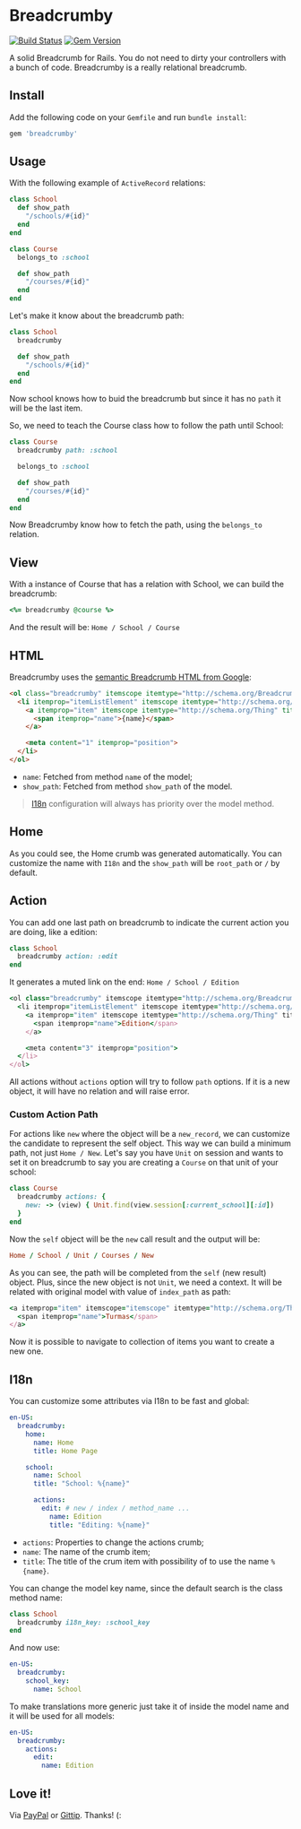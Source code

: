 # Breadcrumby

[![Build Status](https://travis-ci.org/wbotelhos/breadcrumby.svg)](https://travis-ci.org/wbotelhos/breadcrumby)
[![Gem Version](https://badge.fury.io/rb/breadcrumby.svg)](https://badge.fury.io/rb/breadcrumby)

A solid Breadcrumb for Rails.
You do not need to dirty your controllers with a bunch of code.
Breadcrumby is a really relational breadcrumb.

## Install

Add the following code on your `Gemfile` and run `bundle install`:

```ruby
gem 'breadcrumby'
```

## Usage

With the following example of `ActiveRecord` relations:

```ruby
class School
  def show_path
    "/schools/#{id}"
  end
end
```

```ruby
class Course
  belongs_to :school

  def show_path
    "/courses/#{id}"
  end
end
```

Let's make it know about the breadcrumb path:

```ruby
class School
  breadcrumby

  def show_path
    "/schools/#{id}"
  end
end
```

Now school knows how to buid the breadcrumb but since it has no `path` it will be the last item.

So, we need to teach the Course class how to follow the path until School:

```ruby
class Course
  breadcrumby path: :school

  belongs_to :school

  def show_path
    "/courses/#{id}"
  end
end
```

Now Breadcrumby know how to fetch the path, using the `belongs_to` relation.

## View

With a instance of Course that has a relation with School, we can build the breadcrumb:

```ruby
<%= breadcrumby @course %>
```

And the result will be: `Home / School / Course`

## HTML

Breadcrumby uses the [semantic Breadcrumb HTML from Google](https://developers.google.com/search/docs/data-types/breadcrumbs):

```html
<ol class="breadcrumby" itemscope itemtype="http://schema.org/BreadcrumbList">
  <li itemprop="itemListElement" itemscope itemtype="http://schema.org/ListItem">
    <a itemprop="item" itemscope itemtype="http://schema.org/Thing" title="{name}" href="{show_path}">
      <span itemprop="name">{name}</span>
    </a>

    <meta content="1" itemprop="position">
  </li>
</ol>
```

- `name`: Fetched from method `name` of the model;
- `show_path`: Fetched from method `show_path` of the model.

> [I18n](I18n) configuration will always has priority over the model method.

## Home

As you could see, the Home crumb was generated automatically.
You can customize the name with `I18n` and the `show_path` will be `root_path` or `/` by default.

## Action

You can add one last path on breadcrumb to indicate the current action you are doing, like a edition:

```ruby
class School
  breadcrumby action: :edit
end
```

It generates a muted link on the end: `Home / School / Edition`

```ruby
<ol class="breadcrumby" itemscope itemtype="http://schema.org/BreadcrumbList">
  <li itemprop="itemListElement" itemscope itemtype="http://schema.org/ListItem">
    <a itemprop="item" itemscope itemtype="http://schema.org/Thing" title="Edition" href="javascript:void(0);">
      <span itemprop="name">Edition</span>
    </a>

    <meta content="3" itemprop="position">
  </li>
</ol>
```

All actions without `actions` option will try to follow `path` options.
If it is a new object, it will have no relation and will raise error.

### Custom Action Path

For actions like `new` where the object will be a `new_record`, we can customize the candidate to represent the self object.
This way we can build a minimum path, not just `Home / New`.
Let's say you have `Unit` on session and wants to set it on breadcrumb to say you are creating a `Course` on that unit of your school:

```ruby
class Course
  breadcrumby actions: {
    new: -> (view) { Unit.find(view.session[:current_school][:id])
  }
end
```

Now the `self` object will be the `new` call result and the output will be:

```ruby
Home / School / Unit / Courses / New
```

As you can see, the path will be completed from the `self` (new result) object.
Plus, since the new object is not `Unit`, we need a context. It will be related with original model with value of `index_path` as path:

```ruby
<a itemprop="item" itemscope="itemscope" itemtype="http://schema.org/Thing" title="List Courses" href="/courses">
  <span itemprop="name">Turmas</span>
</a>
```

Now it is possible to navigate to collection of items you want to create a new one.

## I18n

You can customize some attributes via I18n to be fast and global:

```yaml
en-US:
  breadcrumby:
    home:
      name: Home
      title: Home Page

    school:
      name: School
      title: "School: %{name}"

      actions:
        edit: # new / index / method_name ...
          name: Edition
          title: "Editing: %{name}"
```

- `actions`: Properties to change the actions crumb;
- `name`: The name of the crumb item;
- `title`: The title of the crum item with possibility of to use the name `%{name}`.

You can change the model key name, since the default search is the class method name:

```ruby
class School
  breadcrumby i18n_key: :school_key
end
```

And now use:

```yaml
en-US:
  breadcrumby:
    school_key:
      name: School
```

To make translations more generic just take it of inside the model name and it will be used for all models:

```yaml
en-US:
  breadcrumby:
    actions:
      edit:
        name: Edition
```

## Love it!

Via [PayPal](https://www.paypal.com/cgi-bin/webscr?cmd=_donations&business=X8HEP2878NDEG&item_name=breadcrumby) or [Gittip](http://www.gittip.com/wbotelhos). Thanks! (:
